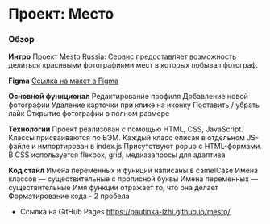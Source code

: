 # Проект: Место

### Обзор


**Интро**
Проект Mesto Russia:
Сервис предоставляет возможность делиться красивыми фотографиями мест в которых побывал фотограф.

**Figma**
[Ссылка на макет в Figma](https://www.figma.com/file/2cn9N9jSkmxD84oJik7xL7/JavaScript.-Sprint-4?node-id=0%3A1)

**Основной функционал** 
Редактирование профиля
Добавление новой фотографии
Удаление карточки при клике на иконку
Поставить / убрать лайк
Открытие фотографии в полном размере

**Технологии**
Проект реализован с помощью HTML, CSS, JavaScript.
Классы присваиваются по БЭМ.
Каждый класс описан в отдельном JS-файле и импортирован в index.js
Присутствуют popup c HTML-формами.
В СSS используется flexbox, grid, медиазапросы для адаптива


**Код стайл**
Имена переменных и функций написаны в camelCase
Имена классов — существительные с прописной буквы
Имена переменных — существительные
Имя функции отражает то, что она делает
Форматирование кода - 2 пробела


* Ссылка на GitHub Pages
https://pautinka-lzhi.github.io/mesto/